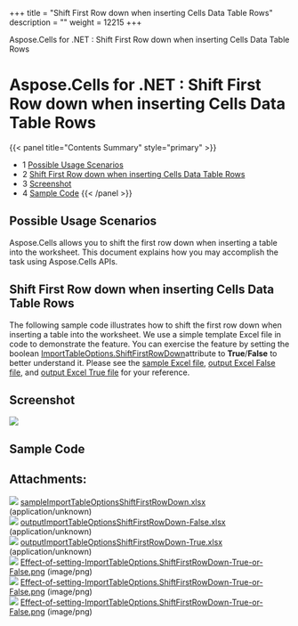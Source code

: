 +++
title = "Shift First Row down when inserting Cells Data Table Rows" 
description = "" 
weight = 12215 
+++

Aspose.Cells for .NET : Shift First Row down when inserting Cells Data Table Rows  

# Aspose.Cells for .NET : Shift First Row down when inserting Cells Data Table Rows


{{< panel title="Contents Summary" style="primary" >}}
*   1 [Possible Usage Scenarios](#ShiftFirstRowdownwheninsertingCellsDataTableRows-PossibleUsageScenarios)
*   2 [Shift First Row down when inserting Cells Data Table Rows](#ShiftFirstRowdownwheninsertingCellsDataTableRows-ShiftFirstRowdownwheninsertingCellsDataTableRows)
*   3 [Screenshot](#ShiftFirstRowdownwheninsertingCellsDataTableRows-Screenshot)
*   4 [Sample Code](#ShiftFirstRowdownwheninsertingCellsDataTableRows-SampleCode)
{{< /panel >}}
 

## Possible Usage Scenarios

Aspose.Cells allows you to shift the first row down when inserting a table into the worksheet. This document explains how you may accomplish the task using Aspose.Cells APIs.

## Shift First Row down when inserting Cells Data Table Rows

The following sample code illustrates how to shift the first row down when inserting a table into the worksheet. We use a simple template Excel file in code to demonstrate the feature. You can exercise the feature by setting the boolean [ImportTableOptions.ShiftFirstRowDown](https://apireference.aspose.com/net/cells/aspose.cells/importtableoptions/properties/shiftfirstrowdown)attribute to **True**/**False** to better understand it. Please see the [sample Excel file](https://docs2.aspose.com/cells/net/attachments/44860310/45056031.xlsx), [output Excel False file](https://docs2.aspose.com/cells/net/attachments/44860310/45056032.xlsx), and [output Excel True file](https://docs2.aspose.com/cells/net/attachments/44860310/45056033.xlsx) for your reference.

## Screenshot

![](https://docs2.aspose.com/cells/net/attachments/44860310/45056034.png)

## Sample Code

## Attachments:

![](https://docs2.aspose.com/cells/net/images/icons/bullet_blue.gif) [sampleImportTableOptionsShiftFirstRowDown.xlsx](https://docs2.aspose.com/cells/net/attachments/44860310/45056031.xlsx) (application/unknown)  
![](https://docs2.aspose.com/cells/net/images/icons/bullet_blue.gif) [outputImportTableOptionsShiftFirstRowDown-False.xlsx](https://docs2.aspose.com/cells/net/attachments/44860310/45056032.xlsx) (application/unknown)  
![](https://docs2.aspose.com/cells/net/images/icons/bullet_blue.gif) [outputImportTableOptionsShiftFirstRowDown-True.xlsx](https://docs2.aspose.com/cells/net/attachments/44860310/45056033.xlsx) (application/unknown)  
![](https://docs2.aspose.com/cells/net/images/icons/bullet_blue.gif) [Effect-of-setting-ImportTableOptions.ShiftFirstRowDown-True-or-False.png](https://docs2.aspose.com/cells/net/attachments/44860310/45056040.png) (image/png)  
![](https://docs2.aspose.com/cells/net/images/icons/bullet_blue.gif) [Effect-of-setting-ImportTableOptions.ShiftFirstRowDown-True-or-False.png](https://docs2.aspose.com/cells/net/attachments/44860310/45056041.png) (image/png)  
![](https://docs2.aspose.com/cells/net/images/icons/bullet_blue.gif) [Effect-of-setting-ImportTableOptions.ShiftFirstRowDown-True-or-False.png](https://docs2.aspose.com/cells/net/attachments/44860310/45056034.png) (image/png)  

